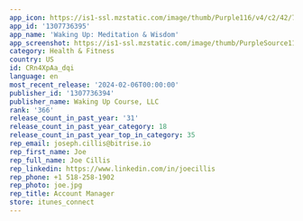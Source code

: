 ```yaml
---
app_icon: https://is1-ssl.mzstatic.com/image/thumb/Purple116/v4/c2/42/7e/c2427e3e-ec2d-0b82-6138-3c518aa99f93/AppIcon-0-0-1x_U007emarketing-0-7-0-0-85-220.png/1024x1024bb.png
app_id: '1307736395'
app_name: 'Waking Up: Meditation & Wisdom'
app_screenshot: https://is1-ssl.mzstatic.com/image/thumb/PurpleSource116/v4/79/07/7e/79077e46-0997-9920-fb2d-114538406a71/7afeb4e8-15ae-483c-b2b8-91084c5936f4_1.png/1242x2688bb.png
category: Health & Fitness
country: US
id: CRn4XpAa_dqi
language: en
most_recent_release: '2024-02-06T00:00:00'
publisher_id: '1307736394'
publisher_name: Waking Up Course, LLC
rank: '366'
release_count_in_past_year: '31'
release_count_in_past_year_category: 18
release_count_in_past_year_top_in_category: 35
rep_email: joseph.cillis@bitrise.io
rep_first_name: Joe
rep_full_name: Joe Cillis
rep_linkedin: https://www.linkedin.com/in/joecillis
rep_phone: +1 518-258-1902
rep_photo: joe.jpg
rep_title: Account Manager
store: itunes_connect
---
```

